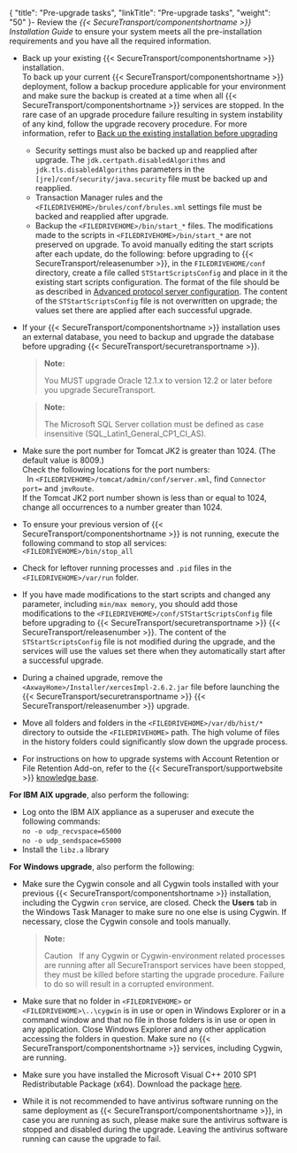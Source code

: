 {
    "title": "Pre-upgrade tasks",
    "linkTitle": "Pre-upgrade tasks",
    "weight": "50"
}-   Review the *{{< SecureTransport/componentshortname >}} Installation Guide* to ensure your system meets all the pre-installation requirements and you have all the required information.

-   Back up your existing {{< SecureTransport/componentshortname >}} installation.  
    To back up your current {{< SecureTransport/componentshortname >}} deployment, follow a backup procedure applicable for your environment and make sure the backup is created at a time when all {{< SecureTransport/componentshortname >}} services are stopped. In the rare case of an upgrade procedure failure resulting in system instability of any kind, follow the upgrade recovery procedure.
    For more information, refer to <a href="back_up_existing_installation_before_upgrading" class="MCXref xref">Back up the existing installation before upgrading</a>  
    -   Security settings must also be backed up and reapplied after upgrade. The `jdk.certpath.disabledAlgorithms` and `jdk.tls.disabledAlgorithms` parameters in the `[jre]/conf/security/java.security` file must be backed up and reapplied.
    -   Transaction Manager rules and the `<FILEDRIVEHOME>/brules/conf/brules.xml` settings file must be backed and reapplied after upgrade.
    -   Backup the `<FILEDRIVEHOME>/bin/start_*` files. The modifications made to the scripts in `<FILEDRIVEHOME>/bin/start_*` are not preserved on upgrade. To avoid manually editing the start scripts after each update, do the following: before upgrading to {{< SecureTransport/releasenumber >}}, in the `FILEDRIVEHOME/conf` directory, create a file called `STStartScriptsConfig` and place in it the existing start scripts configuration. The format of the file should be as described in <a href="https://docs.axway.com/bundle/SecureTransport_55_AdministratorGuide_allOS_en_HTML5/page/Content/AdministratorsGuide/operations/advanced-server-config.htm" class="MCXref xref">Advanced protocol server configuration</a>. The content of the `STStartScriptsConfig` file is not overwritten on upgrade; the values set there are applied after each successful upgrade.

-   If your {{< SecureTransport/componentshortname >}} installation uses an external database, you need to backup and upgrade the database before upgrading {{< SecureTransport/securetransportname >}}.  

    > **Note:**
    >
    > You MUST upgrade Oracle 12.1.x to version 12.2 or later before you upgrade SecureTransport.

    > **Note:**
    >
    > The Microsoft SQL Server collation must be defined as case insensitive (SQL\_Latin1\_General\_CP1\_CI\_AS).

-   Make sure the port number for Tomcat JK2 is greater than 1024. (The default value is 8009.)  
    Check the following locations for the port numbers:  
      In `<FILEDRIVEHOME>/tomcat/admin/conf/server.xml`, find `Connector port=` and `jmvRoute`.  
    If the Tomcat JK2 port number shown is less than or equal to 1024, change all occurrences to a number greater than 1024.

-   To ensure your previous version of {{< SecureTransport/componentshortname >}} is not running, execute the following command to stop all services:  
    `<FILEDRIVEHOME>/bin/stop_all`

-   Check for leftover running processes and `.pid` files in the `<FILEDRIVEHOME>/var/run` folder.

-   If you have made modifications to the start scripts and changed any parameter, including `min/max memory`, you should add those modifications to the `<FILEDRIVEHOME>/conf/STStartScriptsConfig` file before upgrading to {{< SecureTransport/securetransportname >}} {{< SecureTransport/releasenumber >}}. The content of the `STStartScriptsConfig` file is not modified during the upgrade, and the services will use the values set there when they automatically start after a successful upgrade.

-   During a chained upgrade, remove the `<AxwayHome>/Installer/xercesImpl-2.6.2.jar` file before launching the {{< SecureTransport/securetransportname >}} {{< SecureTransport/releasenumber >}} upgrade.

-   Move all folders and folders in the `<FILEDRIVEHOME>/var/db/hist/*` directory to outside the `<FILEDRIVEHOME>` path. The high volume of files in the history folders could significantly slow down the upgrade process.

-   For instructions on how to upgrade systems with Account Retention or File Retention Add-on, refer to the {{< SecureTransport/supportwebsite >}} [knowledge base](https://support.axway.com/kb/180969/language/en).

**For IBM AIX upgrade**, also perform the following:

-   Log onto the IBM AIX appliance as a superuser and execute the following commands:  
    `no -o udp_recvspace=65000`  
    `no -o udp_sendspace=65000`
-   Install the `libz.a` library

**For Windows upgrade**, also perform the following:

-   Make sure the Cygwin console and all Cygwin tools installed with your previous {{< SecureTransport/componentshortname >}} installation, including the Cygwin `cron` service, are closed. Check the **Users** tab in the Windows Task Manager to make sure no one else is using Cygwin. If necessary, close the Cygwin console and tools manually.  

    > **Note:**
    >
    > Caution  
    > If any Cygwin or Cygwin-environment related processes are running after all SecureTransport services have been stopped, they must be killed before starting the upgrade procedure. Failure to do so will result in a corrupted environment.

-   Make sure that no folder in `<FILEDRIVEHOME>` or `<FILEDRIVEHOME>\..\cygwin` is in use or open in Windows Explorer or in a command window and that no file in those folders is in use or open in any application. Close Windows Explorer and any other application accessing the folders in question. Make sure no {{< SecureTransport/componentshortname >}} services, including Cygwin, are running.

-   Make sure you have installed the Microsoft Visual C++ 2010 SP1 Redistributable Package (x64). Download the package [here](http://www.microsoft.com/en-us/download/details.aspx?id=13523).

-   While it is not recommended to have antivirus software running on the same deployment as {{< SecureTransport/componentshortname >}}, in case you are running as such, please make sure the antivirus software is stopped and disabled during the upgrade. Leaving the antivirus software running can cause the upgrade to fail.
